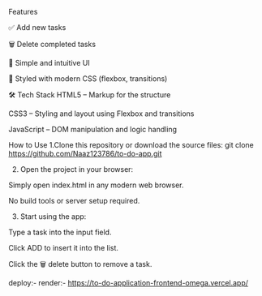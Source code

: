 Features

✅ Add new tasks

🗑️ Delete completed tasks

🎯 Simple and intuitive UI

🎨 Styled with modern CSS (flexbox, transitions)

🛠️ Tech Stack
HTML5 – Markup for the structure

CSS3 – Styling and layout using Flexbox and transitions

JavaScript – DOM manipulation and logic handling

How to Use
1.Clone this repository or download the source files:
git clone https://github.com/Naaz123786/to-do-app.git

2. Open the project in your browser:

Simply open index.html in any modern web browser.

No build tools or server setup required.

3. Start using the app:

Type a task into the input field.

Click ADD to insert it into the list.

Click the 🗑️ delete button to remove a task.

deploy:-
render:- https://to-do-application-frontend-omega.vercel.app/
